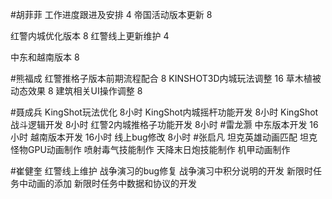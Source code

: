 #胡菲菲 
工作进度跟进及安排   4
帝国活动版本更新 8

红警内城优化版本  8
红警线上更新维护 4

中东和越南版本   8

#熊福成 
红警推格子版本前期流程配合              8
KINSHOT3D内城玩法调整                   16
草木植被动态效果                                8
建筑相关UI操作调整                            8

#聂成兵 
KingShot玩法优化         8小时
KingShot内城摇杆功能开发  8小时
KingShot战斗逻辑开发      8小时
红警2内城推格子功能开发    8小时
#雷龙灏 
中东版本开发  16小时
越南版本开发  16小时
线上bug修改   8小时
#张启凡 
坦克英雄动画匹配
坦克怪物GPU动画制作
喷射毒气技能制作
天降末日炮技能制作
机甲动画制作

#崔健奎 
红警线上维护
战争演习的bug修复
战争演习中积分说明的开发
新限时任务中动画的添加
新限时任务中数据和协议的开发